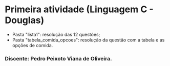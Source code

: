 # Primeira atividade (Linguagem C - Douglas)

- Pasta "lista1": resolução das 12 questões;
- Pasta "tabela_comida_opcoes": resolução da questão com a tabela e as opções de comida.

### Discente: Pedro Peixoto Viana de Oliveira.
